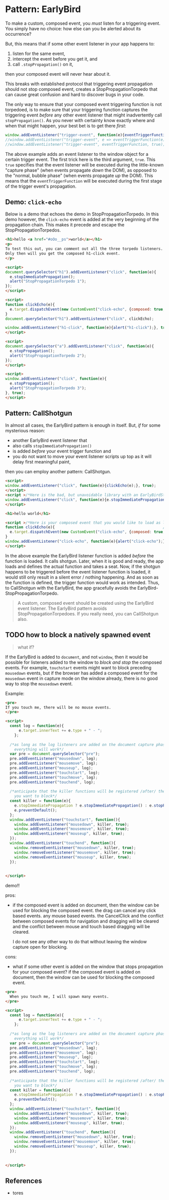 # Pattern: EarlyBird

To make a custom, composed event, you *must* listen for a triggering event.
You simply have no choice: how else can you be alerted about its occurrence?

But, this means that if some other event listener in your app happens to:
1. listen for the same event, 
2. intercept the event before you get it, and
3. call `.stopPropagation()` on it, 

then your composed event will never hear about it.

This breaks with established protocol that triggering event propagation should not stop composed event,
creates a StopPropagationTorpedo that can cause great confusion and hard to discover bugs in your code.

The only way to ensure that your composed event triggering function is not torpedoed, 
is to make sure that your triggering function captures the triggering event *before* 
any other event listener that might inadvertently call `stopPropagation()`.
As you never with certainty know exactly where and when that might happen,
your best bet is to get there *first*:

```javascript
window.addEventListener("trigger-event", function(e){eventTriggerFunction(e)}, true);
//window.addEventListener("trigger-event", e => eventTriggerFunction(e), true); //works, but not everywhere
//window.addEventListener("trigger-event", eventTriggerFunction, true); cannot be used with the CallShotgun pattern.
```

The above example adds an event listener to the window object for a certain trigger event.
The first trick here is the third argument, `true`.
This `true` specifies that the event listener will be executed during the little-known "capture phase"
(when events propagate *down* the DOM), as opposed to the "normal, bubble phase" 
(when events propagate *up* the DOM).
This means that the `eventTriggerFunction` will be executed during the first stage of 
the trigger event's propagation.

## Demo: `click-echo`

Below is a demo that echoes the demo in StopPropagationTorpedo. 
In this demo however, the `click-echo` event is added at the very beginning of the propagation chain.
This makes it precede and escape the StopPropagationTorpedos.

```html
<h1>hello <a href="#oOo__ps">world</a></h1>
<p>
To test this out, you can comment out all the three torpedo listeners. 
Only then will you get the composed h1-click event.
</p>

<script>
document.querySelector("h1").addEventListener("click", function(e){
  e.stopImmediatePropagation();
  alert("StopPropagationTorpedo 1");
});
</script>

<script>
function clickEcho(e){
  e.target.dispatchEvent(new CustomEvent("click-echo", {composed: true, bubbles: true}));
}
document.querySelector("h1").addEventListener("click", clickEcho);

window.addEventListener("h1-click", function(e){alert("h1-click");}, true);
</script>

<script>
document.querySelector("a").addEventListener("click", function(e){
  e.stopPropagation();
  alert("StopPropagationTorpedo 2");
});
</script>

<script>
window.addEventListener("click", function(e){
  e.stopPropagation();
  alert("StopPropagationTorpedo 3");
}, true);
</script>
```

## Pattern: CallShotgun

In almost all cases, the EarlyBird pattern is enough in itself. 
But, *if* for some mysterious reason:
 * another EarlyBird event listener that 
 * also calls `stopImmediatePropagation()` 
 * is added *before* your event trigger function and
 * you do not want to move your event listener scripts up top as it will delay first meaningful paint,
 
then you can employ another pattern: CallShotgun.

```html
<script>
window.addEventListener("click", function(e){clickEcho(e);}, true);    //1. calling shotgun
</script>
<script >/*Here is the bad, but unavoidable library with an EarlyBirdStopPropagationTorpedo*/
window.addEventListener("click", function(e){e.stopImmediatePropagation();}, true);
</script>

<h1>hello world</h1>

<script >/*Here is your composed event that you would like to load as late as possible.*/
function clickEcho(e){                                                //2. taking a seat
  e.target.dispatchEvent(new CustomEvent("click-echo", {composed: true, bubbles: true}));
}
window.addEventListener("click-echo", function(e){alert("click-echo");}, true);
</script>
```

In the above example the EarlyBird listener function is added *before*
the function is loaded. It calls shotgun. Later, when it is good and ready, 
the app loads and defines the actual function and takes a seat.
Now, if the shotgun happens to be triggered before the event listener function is loaded, 
it would still only result in a silent error / nothing happening.
And as soon as the function is defined, the trigger function would work as intended.
Thus, to CallShotgun with the EarlyBird, the app gracefully avoids the EarlyBird-StopPropagationTorpedo.

> A custom, composed event should be created using the EarlyBird event listener.
> The EarlyBird pattern avoids StopPropagationTorpedoes.
> If you really need, you can CallShotgun also.

## TODO how to block a natively spawned event

> what if? 

If the EarlyBird is added to `document`, and not `window`, then it would be possible 
for listeners added to the window to *block and stop* the composed events. 
For example, `touchstart` events might want to block preceding `mousedown` events, but
if the browser has added a composed event for the `mousedown` event in capture mode on the 
window already, there is no good way to stop the `mousedown` event.

Example: 
```html
<pre>
If you touch me, there will be no mouse events.
</pre>

<script>
  const log = function(e){
      e.target.innerText += e.type + " - ";    
    };
  
  /*as long as the log listeners are added on the document capture phase or later, 
    everything will work*/
  var pre = document.querySelector("pre");
  pre.addEventListener("mousedown", log);
  pre.addEventListener("mousemove", log);
  pre.addEventListener("mouseup", log);
  pre.addEventListener("touchstart", log);
  pre.addEventListener("touchmove", log);
  pre.addEventListener("touchend", log);
    
  /*anticipate that the killer functions will be registered /after/ the listeners 
    you want to block*/
  const killer = function(e){
    e.stopImmediatePropagation ? e.stopImmediatePropagation() : e.stopPropagation();
    e.preventDefault();
  };
  window.addEventListener("touchstart", function(){
    window.addEventListener("mousedown", killer, true);
    window.addEventListener("mousemove", killer, true);
    window.addEventListener("mouseup", killer, true);
  });
  window.addEventListener("touchend", function(){
    window.removeEventListener("mousedown", killer, true);
    window.removeEventListener("mousemove", killer, true);
    window.removeEventListener("mouseup", killer, true);
  });
  
  
</script>
```

demo!!

pros:
 * if the composed event is added on document, then the window can be used for blocking the 
   composed event.
   the drag can cancel any click based events. any mouse based events. the CancelClick and 
   the conflict between composed events for navigation and dragging will be cleared and
   the conflict between mouse and touch based dragging will be cleared.
   
   I do not see any other way to do that without leaving the window capture open for blocking.
   
cons:
 * what if some other event is added on the window that stops propagation for your composed 
   event?
   if the composed event is added on document, then the window can be used for blocking the 
   composed event.

```html
<pre>
  When you touch me, I will spawn many events.
</pre>

<script>
  const log = function(e){
      e.target.innerText += e.type + " - ";    
    };
  
  /*as long as the log listeners are added on the document capture phase or later, 
    everything will work*/
  var pre = document.querySelector("pre");
  pre.addEventListener("mousedown", log);
  pre.addEventListener("mousemove", log);
  pre.addEventListener("mouseup", log);
  pre.addEventListener("touchstart", log);
  pre.addEventListener("touchmove", log);
  pre.addEventListener("touchend", log);
    
  /*anticipate that the killer functions will be registered /after/ the listeners 
    you want to block*/
  const killer = function(e){
    e.stopImmediatePropagation ? e.stopImmediatePropagation() : e.stopPropagation();
    e.preventDefault();
  };
  window.addEventListener("touchstart", function(){
    window.addEventListener("mousedown", killer, true);
    window.addEventListener("mousemove", killer, true);
    window.addEventListener("mouseup", killer, true);
  });
  window.addEventListener("touchend", function(){
    window.removeEventListener("mousedown", killer, true);
    window.removeEventListener("mousemove", killer, true);
    window.removeEventListener("mouseup", killer, true);
  });
  
  
</script>
```

   

## References

 * tores
